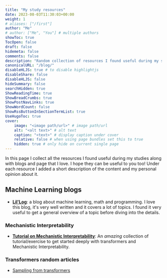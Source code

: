 ```yaml
---
title: "My study resources"
date: 2023-08-03T11:30:03+00:00
weight: 1
# aliases: ["/first"]
author: "Me"
# author: ["Me", "You"] # multiple authors
showToc: true
TocOpen: false
draft: false
hidemeta: false
comments: false
description: "Random collection of resources I found useful during my studies"
canonicalURL: "/blog/"
disableHLJS: true # to disable highlightjs
disableShare: false
disableHLJS: false
hideSummary: false
searchHidden: true
ShowReadingTime: true
ShowBreadCrumbs: true
ShowPostNavLinks: true
ShowWordCount: false
ShowRssButtonInSectionTermList: true
UseHugoToc: true
cover:
    image: "<image path/url>" # image path/url
    alt: "<alt text>" # alt text
    caption: "<text>" # display caption under cover
    relative: false # when using page bundles set this to true
    hidden: true # only hide on current single page
---
```


In this page I collect all the resources I found useful during my studies along with blogs and page that I love. I hope they can be useful to you too! 
Under each resource I added a short description of the content and my personal opinion about it.

## Machine Learning blogs
- [**Lil'Log**](https://lilianweng.github.io/lil-log/): a blog about machine learning, math and programming. I love this blog, it's very well written and it covers a lot of topics. I found it very useful to get a general overview of a topic before diving into the details.

### Mechanistic Interpretability
- [**Tutorial on Mechanistic Interpretability**](https://arena-ch1-transformers.streamlit.app/): An *amazing* collection of tutorial/exercise to get started deeply with transformers and Mechanistic Interpretability.


### Transformers random articles
- [Sampling from transformers](https://huggingface.co/blog/how-to-generate)